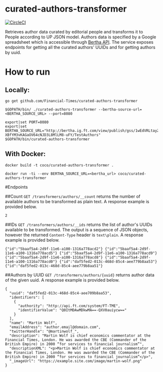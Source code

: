 # curated-authors-transformer

[![CircleCI](https://circleci.com/gh/Financial-Times/curated-authors-transformer.svg?style=svg)](https://circleci.com/gh/Financial-Times/curated-authors-transformer)

Retrieves author data curated by editorial people and transforms it to People according to UP JSON model.
Authors data is specified by a Google spreadsheet which is accessible through [Bertha API](https://github.com/ft-interactive/bertha/wiki/Tutorial).
The service exposes endpoints for getting all the curated authors' UUIDs and for getting authors by uuid.

# How to run

## Locally: 

`go get github.com/Financial-Times/curated-authors-transformer`

`$GOPATH/bin/ ./curated-authors-transformer --bertha-source-url=<BERTHA_SOURCE_URL> --port=8080`                

```
export|set PORT=8080
export|set BERTHA_SOURCE_URL="http://bertha.ig.ft.com/view/publish/gss/1wEdVRLtayZ6-XBfYM3vKAGaOV64cNJD3L8MlLM8-uFY/TestAuthors"
$GOPATH/bin/curated-authors-transformer
```

## With Docker:

`docker build -t coco/curated-authors-transformer .`

`docker run -ti --env BERTHA_SOURCE_URL=<bertha_url> coco/curated-authors-transformer`

#Endpoints

##Count
`GET /transformers/authors/__count` returns the number of available authors to be transformed as plain text.
A response example is provided below.

```
2
```

##IDs
`GET /transformers/authors/__ids` returns the list of author's UUIDs available to be transformed. 
The output is a sequence of JSON objects, however the returned `Content-Type` header is `text\plain`.
A response example is provided below.

```
{"id":"5baaf5a4-2d9f-11e6-a100-1316a778acd2"} {"id":"5baaf5a4-2d9f-11e6-a100-1316a778acd5"} {"id":"5baaf5a4-2d9f-11e6-a100-1316a778acd9"} {"id":"5baaf5a4-2d9f-11e6-a100-1316a778acd8"} {"id":"5baaf5a4-2d9f-11e6-a100-1316a778acd0"} {"id":"daf5fed2-013c-468d-85c4-aee779b8aa53"} {"id":"daf5fed2-013c-468d-85c4-aee779b8aa51"} 
```

##Authors by UUID
`GET /transformers/authors/{uuid}` returns author data of the given uuid. 
A response example is provided below.

```
{
  "uuid": "daf5fed2-013c-468d-85c4-aee709b8aa53",
  "identifiers": [
    {
      "authority": "http://api.ft.com/system/FT-TME",
      "identifierValue": "Q0ItMDAwMDkwMA==-QXV0auiycw=="
    }
  ],
  "name": "Martin Wolf",
  "emailAddress": "author.email@domain.com",
  "twitterHandle": "@martinwolf_",
  "description": "Martin Wolf is chief economics commentator at the Financial Times, London. He was awarded the CBE (Commander of the British Empire) in 2000 “for services to financial journalism”",
  "descriptionXML": "<p>Martin Wolf is chief economics commentator at the Financial Times, London. He was awarded the CBE (Commander of the British Empire) in 2000 “for services to financial journalism”</p>",
  "_imageUrl": "https://example.site.com/image/martin-wolf.png"
}
```